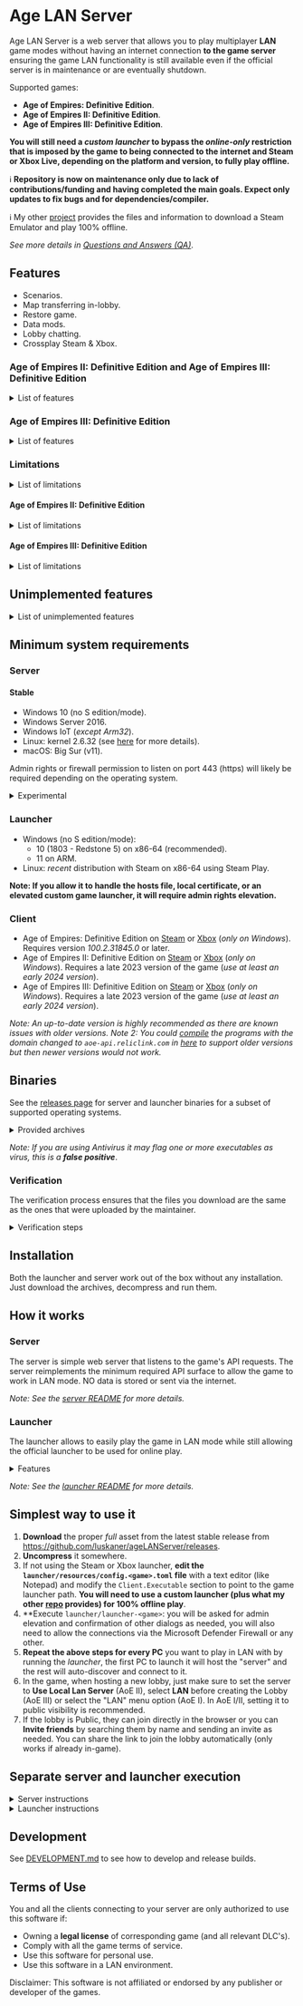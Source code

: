 # Age LAN Server

Age LAN Server is a web server that allows you to play multiplayer **LAN** game modes without having an internet
connection **to the game server**  ensuring the game LAN functionality is still available even if the official
server
is in maintenance or are eventually shutdown.

Supported games:

* **Age of Empires: Definitive Edition**.
* **Age of Empires II: Definitive Edition**.
* **Age of Empires III: Definitive Edition**.

**You will still need a *custom launcher* to bypass the *online-only* restriction that is imposed by the game to being
connected to
the internet and Steam or Xbox Live, depending on the platform and version, to fully play offline.**

ℹ️ **Repository is now on maintenance only due to lack of contributions/funding and having completed the main goals.
Expect only updates to fix bugs and for dependencies/compiler.**

ℹ️ My other [project](https://github.com/luskaner/ageLANServerLauncherCompanion) provides the files and information
to download a Steam Emulator and play 100% offline.

*See more details
in [Questions and Answers (QA)](https://github.com/luskaner/ageLANServer/wiki/Questions-and-Answers-(QA))*.

## Features

- Scenarios.
- Map transferring in-lobby.
- Restore game.
- Data mods.
- Lobby chatting.
- Crossplay Steam & Xbox.

### Age of Empires II: Definitive Edition and Age of Empires III: Definitive Edition

<details>
<summary>List of features</summary>

- Co-Op Campaigns.
- Rematch.
- Invite player to lobby.
- Share lobby link.
- Player Search.

</details>

### Age of Empires III: Definitive Edition

<details>
<summary>List of features</summary>

- Channels.
- Whispering.

</details>

### Limitations

<details>
<summary>List of limitations</summary>

- Joining a game lobby from a link only works if the game is already running.
- Steam Workshop integration only works if using the official launcher.
- Lobbies can only be created in *LAN mode* which has its own limitations:
    - No Ranked.
    - No Spectate.
- Xbox and Steam friend integration.

</details>

#### Age of Empires II: Definitive Edition

<details>
<summary>List of limitations</summary>

- No Quick play.

</details>

#### Age of Empires III: Definitive Edition

<details>
<summary>List of limitations</summary>

- Friend list will instead show all online users as if they were friends.

</details>

## Unimplemented features

<details>
<summary>List of unimplemented features</summary>

- Achievements: only the official server should be able to. Meeting the requirements of an achievement during a
  match might cause issues (see [Troubleshooting](https://github.com/luskaner/ageLANServer/wiki/Troubleshooting)
  for more details).
- Changing player profile icon: the default will always be used.
- Leaderboards: will appear empty.
- Player stats: will appear empty.
- Clans: all players are without clans. Browsing clan will appear empty and creating one will always result in
  error.
- Lobby ban player: will appear like it works but doesn't.
- Report/Block player: will appear like it works but doesn't.

*Note: Most of these do not apply to Age of Empires: Definitive Edition.*

</details>

## Minimum system requirements

### Server

#### Stable

- Windows 10 (no S edition/mode).
- Windows Server 2016.
- Windows IoT (*except Arm32*).
- Linux: kernel 2.6.32 (see [here](https://go.dev/wiki/Linux) for more details).
- macOS: Big Sur (v11).

Admin rights or firewall permission to listen on port 443 (https) will likely be required depending on the operating
system.

<details>
<summary>Experimental</summary>

- BSD-based (OpenBSD, DragonFly BSD, FreeBSD and NetBSD).
- Solaris-based (Solaris and Illumos).
- AIX.

Note: For the full list see [minimum requirements for Go](https://go.dev/wiki/MinimumRequirements) 1.23.

</details>

### Launcher

- Windows (no S edition/mode):
    - 10 (1803 - Redstone 5) on x86-64 (recommended).
    - 11 on ARM.
- Linux: *recent* distribution with Steam on x86-64 using Steam Play.

**Note: If you allow it to handle the hosts file, local certificate, or an elevated custom game launcher, it will
require admin rights elevation.**

### Client

- Age of Empires: Definitive Edition
  on [Steam](https://store.steampowered.com/app/1017900/Age_of_Empires_Definitive_Edition)
  or [Xbox](https://www.xbox.com/games/store/age-of-empires-definitive-edition/9njwtjsvgvlj) (*only on
  Windows*). Requires version *100.2.31845.0* or later.
- Age of Empires II: Definitive Edition
  on [Steam](https://store.steampowered.com/app/813780/Age_of_Empires_II_Definitive_Edition)
  or [Xbox](https://www.xbox.com/games/store/age-of-empires-ii-definitive-edition/9N42SSSX2MTG/0010) (*only on
  Windows*). Requires a late 2023 version of the game (*use at least an early 2024 version*).
- Age of Empires III: Definitive Edition
  on [Steam](https://store.steampowered.com/app/933110/Age_of_Empires_III_Definitive_Edition)
  or [Xbox](https://www.xbox.com/games/store/age-of-empires-iii-definitive-edition/9n1hf804qxn4) (*only on
  Windows*). Requires a late 2023 version of the game (*use at least an early 2024 version*).

*Note: An up-to-date version is highly recommended as there are known issues with older versions.*
*Note 2: You could [compile](DEVELOPMENT.md) the programs with the domain changed to `aoe-api.reliclink.com`
in [here](common/common.go#L4) to support older versions but then newer versions would not work.*

## Binaries

See the [releases page](https://github.com/luskaner/ageLANServer/releases) for server and launcher binaries for a
subset of
supported operating systems.
<details>
    <summary>Provided archives</summary>

* Full:
    * Windows:
        * **10 on x86-64**: ..._full_*A.B.C*_win_x86-64.zip
        * **11 on ARM**: ..._full_*A.B.C*_win_arm64.tar.xz
    * Linux:
        * **x86-64**: ..._full_*A.B.C*_linux_x86-64.tar.xz
        * **ARM64**: ..._full_*A.B.C*_linux_arm64.tar.xz
* Launcher:
    * Windows:
        * **10 on x86-64**: ..._launcher_*A.B.C*_win_x86-64.zip
        * **11 on ARM**: ..._launcher_*A.B.C*_win_arm64.tar.xz
    * Linux:
        * **x86-64**: ..._launcher_*A.B.C*_linux_x86-64.tar.xz
        * **ARM64**: ..._launcher_*A.B.C*_linux_arm64.tar.xz
* Server:
    * Windows:
        * **10, Server 2025 or IoT on ARM64**: ..._server_*A.B.C*_win_arm64.zip
        * **10, Server 2016 or IoT on x86-64**: ..._server_*A.B.C*_win_x86-64.zip
        * **10 or 10 IoT on x86-32**: ..._server_*A.B.C*_win_x86-32.zip
    * Linux:
        * Kernel 3.1 on **ARM64**: ..._server_*A.B.C*_linux_arm64.tar.xz
        * Kernel 2.6.23 on **ARM32**:
            * ARMv5 (armel): ..._server_*A.B.C*_linux_arm-5.tar.gz
            * ARMv6 (sometimes called armhf): ..._server_*A.B.C*_linux_arm-6.tar.gz
        * Kernel 2.6.23 on **x86-64**: ..._server_*A.B.C*_linux_x86-64.tar.gz
        * Kernel 2.6.23 on **x86-32**: ..._server_*A.B.C*_linux_x86-32.tar.gz
    * macOS - Catalina (v10.15): ..._server_*A.B.C*_mac.tar.gz

</details>

*Note: If you are using Antivirus it may flag one or more executables as virus, this is a **false positive***.

### Verification

The verification process ensures that the files you download are the same as the ones that were uploaded by the
maintainer.

<details>
    <summary>Verification steps</summary>

1. Check the release tag is verified with the committer's signature key (*as all commits must be*).
2. Download the ```..._checksums.txt``` and ```..._checksums.txt.sig``` files.
3. Import the [release public key](release_public.key) and import it to your keyring if you haven't already.
4. Verify the ```..._checksums.txt``` file with the ```..._checksums.txt.sig``` file.
5. Verify the SHA-256 checksum list inside ```..._checksums.txt``` with the downloaded archives.

Exceptions on tag/commit signature:

* Tags:
    * *v1.2.0-rc.5*: mantainer error.
* Commits:
    * *631cfa1* through *9eb66cf* (*both included*): rebase and merge PR issue.
    * *55697d4*: rebase of dependabot.

</details>

## Installation

Both the launcher and server work out of the box without any installation. Just download the archives,
decompress and run them.

## How it works

### Server

The server is simple web server that listens to the game's API requests. The server reimplements
the minimum required API surface to allow the game to work in LAN mode. NO data is stored or sent via the internet.

*Note: See the [server README](server/README.md) for more details.*

### Launcher

The launcher allows to easily play the game in LAN mode while still allowing the official launcher to be used for online
play.

<details>
    <summary>Features</summary>

- Automatically start/stop the server or connect to an existing one automatically.
- (Optional) Use an isolated metadata (except AoE I) and profile directories to avoid potential issues with the official
  game.
- (Optional) Modify the hosts file to:
    - Redirect the game's API requests to the LAN server.
    - Redirect the game CDN so it does not detect the official game status.
- (Optional) Install a self-signed certificate to allow the game to connect to the LAN server.
- Automatically find and start the game.

Afterwards, it reverses any changes to allow the official launcher to connect to the official servers.
</details>

*Note: See the [launcher README](launcher/README.md) for more details.*

## Simplest way to use it

1. **Download** the proper *full* asset from the latest
   stable release from https://github.com/luskaner/ageLANServer/releases.
2. **Uncompress** it somewhere.
3. If not using the Steam or Xbox launcher, **edit the `
   launcher/resources/config.<game>.toml` file** with a text editor (like Notepad)
   and modify
   the `Client.Executable` section to point to the game launcher path.
   **You will need to use a custom launcher (plus what my
   other [repo](https://github.com/luskaner/ageLANServerLauncherCompanion) provides) for 100% offline play**.
4. **Execute `launcher/launcher-<game>`: you will be asked for
   admin elevation and
   confirmation of other dialogs as
   needed, you
   will also need to allow the connections via the Microsoft Defender Firewall or any other.
5. **Repeat the above steps for every PC** you want to play in LAN with by running the *launcher*, the first PC to
   launch
   it will host the "server" and the rest will auto-discover and connect to it.
6. In the game, when hosting a new lobby, just make sure to set the server to **Use Local Lan Server** (AoE II),
   select **LAN** before creating the Lobby (AoE III) or select the "LAN" menu option (AoE I). In AoE I/II, setting it
   to
   public
   visibility is recommended.
7. If the lobby is Public, they can join directly in the browser or you can **Invite friends** by searching them by name
   and sending an invite as needed. You can share the link to join the lobby automatically (only works if already
   in-game).

## Separate server and launcher execution

<details>
    <summary>Server instructions</summary>

1. **Download** the proper *server* asset from latest stable release
   from https://github.com/luskaner/ageLANServer/releases.
2. **Generate the certificate** by simply executing `bin/genCert`.
3. If needed **edit the [config](server/resources/config/config.toml) file**.
4. **Run** the `server` binary for all games or the `server-` game-specific script.

</details>

<details>
    <summary>Launcher instructions</summary>

1. **Download** the proper *launcher* asset from latest stable release
   from https://github.com/luskaner/ageLANServer/releases.
3. If needed **edit the `launcher/resources/config.<game>.toml` file**. You will
   need to edit the
   `Client.Executable` section to point to the game launcher path if using a custom launcher which you will need to use
   a custom launcher for 100% offline play.
4. **Run** the `launcher-...`, Shell script.

*Note: If you have any issues run the `cleanup-<game>` Shell script.*

</details>

## Development

See [DEVELOPMENT.md](DEVELOPMENT.md) to see how to develop and release builds.

## Terms of Use

You and all the clients connecting to your server are only authorized to use this software if:

- Owning a **legal license** of corresponding game (and all relevant DLC's).
- Comply with all the game terms of service.
- Use this software for personal use.
- Use this software in a LAN environment.

Disclaimer: This software is not affiliated or endorsed by any publisher or developer of the games.
